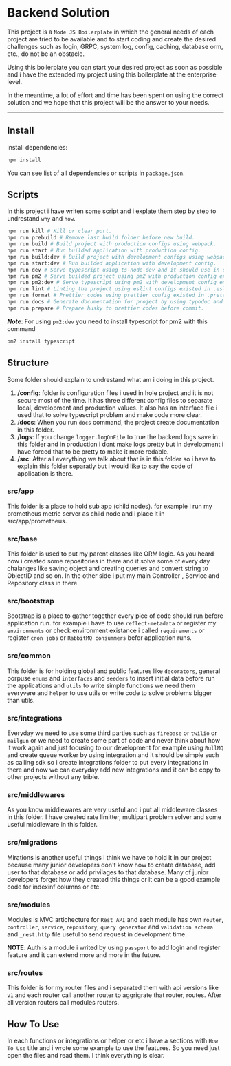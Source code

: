 # Backend Solution

This project is a `Node JS Boilerplate` in which the general needs of each project are tried to be available and to start coding and create the desired challenges such as login, GRPC, system log, config, caching, database orm, etc., do not be an obstacle.

Using this boilerplate you can start your desired project as soon as possible and i have the extended my project using this boilerplate at the enterprise level.

In the meantime, a lot of effort and time has been spent on using the correct solution and we hope that this project will be the answer to your needs.

---

## Install

install dependencies:

```bash
npm install
```

You can see list of all dependencies or scripts in `package.json`.
&nbsp;

## Scripts

In this project i have writen some script and i explate them step by step to undrestand `why` and `how`.
&nbsp;

```bash
npm run kill # Kill or clear port.
npm run prebuild # Remove last build folder before new build.
npm run build # Build project with production configs using webpack.
npm run start # Run builded application with production config.
npm run build:dev # Build project with development configs using webpack.
npm run start:dev # Run builded application with development config.
npm run dev # Serve typescript using ts-node-dev and it should use in development time.
npm run pm2 # Serve builded project using pm2 with production config existed in ecosystem.config.js file.
npm run pm2:dev # Serve typescript using pm2 with development config existed in ecosystem.config.js file.
npm run lint # Linting the project using eslint configs existed in .eslintrc.yml file.
npm run format # Prettier codes using prettier config existed in .prettierrc file.
npm run docs # Generate documentation for project by using typodoc and configuration is in typedoc.json file.
npm run prepare # Prepare husky to prettier codes before commit.
```

_**Note**_: For using `pm2:dev` you need to install typescript for pm2 with this command

```bash
pm2 install typescript
```

## Structure

Some folder should explain to undrestand what am i doing in this project.

1. **/config**: folder is configuration files i used in hole project and it is not secure most of the time. It has three different config files to separate local, development and production values. It also has an interface file i used that to solve typescript problem and make code more clear.
2. /**docs**: When you run `docs` command, the project create documentation in this folder.
3. **/logs**: If you change `logger.logOnFile` to true the backend logs save in this folder and in production i dont make logs pretty but in development i have forced that to be pretty to make it more redable.
4. **/src**: After all everything we talk about that is in this folder so i have to explain this folder separatly but i would like to say the code of application is there.
   &nbsp;

### src/app

This folder is a place to hold sub app (child nodes).
for example i run my prometheus metric server as child node and i place it in src/app/prometheus.
&nbsp;

### src/base

This folder is used to put my parent classes like ORM logic. As you heard now i created some repositories in there and it solve some of every day chalanges like saving object and creating queries and convert string to ObjectID and so on.
In the other side i put my main Controller , Service and Repository class in there.
&nbsp;

### src/bootstrap

Bootstrap is a place to gather together every pice of code should run before application run. for example i have to use `reflect-metadata` or register my `environments` or check environment existance i called `requirements` or register `cron jobs` or `RabbitMQ consummers` befor application runs.
&nbsp;

### src/common

This folder is for holding global and public features like `decorators`, general porpuse `enums` and `interfaces` and `seeders` to insert initial data before run the applications and `utils` to write simple functions we need them everyvere and `helper` to use utils or write code to solve problems bigger than utils.
&nbsp;

### src/integrations

Everyday we need to use some third parties such as `firebase` or `twilio` or `mailgun` or we need to create some part of code and never think about how it work again and just focusing to our development for example using `BullMQ` and create queue worker by using integration and it should be simple such as calling sdk so i create integrations folder to put every integrations in there and now we can everyday add new integrations and it can be copy to other projects without any trible.
&nbsp;

### src/middlewares

As you know middlewares are very useful and i put all middleware classes in this folder. I have created rate limitter, multipart problem solver and some useful middleware in this folder.
&nbsp;

### src/migrations

Mirations is another useful things i think we have to hold it in our project because many junior developers don't know how to create database, add user to that database or add privilages to that database. Many of junior developers forget how they created this things or it can be a good example code for indexinf columns or etc.
&nbsp;

### src/modules

Modules is MVC artichecture for `Rest API` and each module has own `router`, `controller`, `service`, `repository`, `query generator` and `validation schema` and `_rest.http` file useful to send request in development time.

**NOTE**: Auth is a module i writed by using `passport` to add login and register feature and it can extend more and more in the future.
&nbsp;

### src/routes

This folder is for my router files and i separated them with api versions like `v1` and each router call another router to aggrigrate that router, routes. After all version routers call modules routers.
&nbsp;

## How To Use

In each functions or integrations or helper or etc i have a sections with `How To Use` title and i wrote some example to use the features. So you need just open the files and read them. I think everything is clear.
&nbsp;
